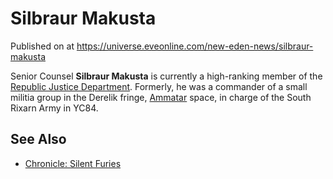 # Silbraur Makusta
Published on  at https://universe.eveonline.com/new-eden-news/silbraur-makusta

Senior Counsel **Silbraur Makusta** is currently a high-ranking member
of the [Republic Justice Department](4fNtP9pODlnc5XMM0Y155S). Formerly, he was a
commander of a small militia group in the Derelik fringe,
[Ammatar](2RCNqNOW8kV95yCFhjfhnz) space, in charge of the South Rixarn Army
in YC84.

See Also
--------
- [Chronicle: Silent Furies](3yi2BMIz4SFExUpHSDHAA9)
